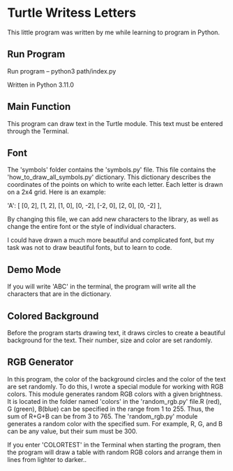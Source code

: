 Turtle Writess Letters
======================
This little program was written by me while learning to program in Python.

Run Program
-----------

Run program  –  python3 path/index.py

Written in Python 3.11.0

Main Function
-------------

This program can draw text in the Turtle module. This text must be entered through the Terminal.

Font
----

The 'symbols' folder contains the 'symbols.py' file. This file contains the 'how_to_draw_all_symbols.py' dictionary. This dictionary describes the coordinates of the points on which to write each letter. Each letter is drawn on a 2x4 grid. Here is an example:

'A': [
        [0, 2],
        [1, 2],
        [1, 0],
        [0, -2],
        [-2, 0],
        [2, 0],
        [0, -2]
    ],

By changing this file, we can add new characters to the library, as well as change the entire font or the style of individual characters.

I could have drawn a much more beautiful and complicated font, but my task was not to draw beautiful fonts, but to learn to code.

Demo Mode
---------
If you will write 'ABC' in the terminal, the program will write all the characters that are in the dictionary.

Colored Background
------------------

Before the program starts drawing text, it draws circles to create a beautiful background for the text. Their number, size and color are set randomly.

RGB Generator
-------------

In this program, the color of the background circles and the color of the text are set randomly. To do this, I wrote a special module for working with RGB colors. This module generates random RGB colors with a given brightness. It is located in the  folder named 'colors' in the 'random_rgb.py' file.R (red), G (green), B(blue) can be specified in the range from 1 to 255. Thus, the sum of R+G+B can be from 3 to 765. The 'random_rgb.py' module generates a random color with the specified sum. For example, R, G, and B can be any value, but their sum must be 300.

If you enter 'COLORTEST' in the Terminal when starting the program, then the program will draw a table with random RGB colors and arrange them in lines from lighter to darker..

